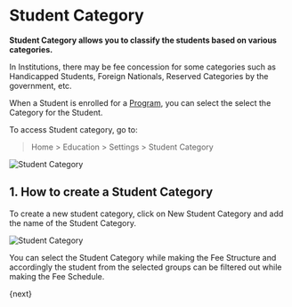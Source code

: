 <!-- add-breadcrumbs -->
# Student Category

**Student Category allows you to classify the students based on various categories.**

In Institutions, there may be fee concession for some categories such as Handicapped Students, Foreign Nationals, Reserved Categories by the government, etc.

When a Student is enrolled for a [Program](/docs/v13/user/manual/en/education/program), you can select the select the Category for the Student.

To access Student category, go to:

> Home > Education > Settings > Student Category

![Student Category](/docs/v13/assets/img/education/education-student-category-1.png)

## 1. How to create a Student Category

To create a new student category, click on New Student Category and add the name of the Student Category.

![Student Category](/docs/v13/assets/img/education/education-student-category-2.gif)

You can select the Student Category while making the Fee Structure and accordingly the student from the selected groups can be filtered out while making the Fee Schedule.

{next}